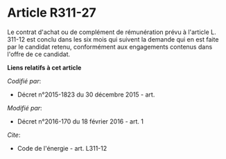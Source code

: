 # Article R311-27

Le contrat d'achat ou de complément de rémunération prévu à l'article L. 311-12 est conclu dans les six mois qui suivent la
demande qui en est faite par le candidat retenu, conformément aux engagements contenus dans l'offre de ce candidat.

**Liens relatifs à cet article**

_Codifié par_:

  - Décret n°2015-1823 du 30 décembre 2015 - art.

_Modifié par_:

  - Décret n°2016-170 du 18 février 2016 - art. 1

_Cite_:

  - Code de l'énergie - art. L311-12
